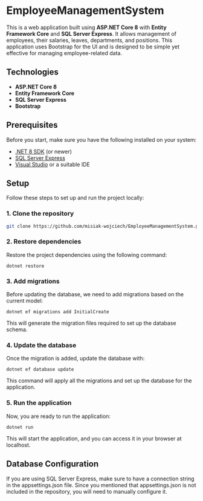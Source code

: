 # EmployeeManagementSystem

This is a web application built using **ASP.NET Core 8** with **Entity Framework Core** and **SQL Server Express**. It allows management of employees, their salaries, leaves, departments, and positions. This application uses Bootstrap for the UI and is designed to be simple yet effective for managing employee-related data.

## Technologies

- **ASP.NET Core 8** 
- **Entity Framework Core** 
- **SQL Server Express** 
- **Bootstrap** 


## Prerequisites

Before you start, make sure you have the following installed on your system:

- [.NET 8 SDK](https://dotnet.microsoft.com/download/dotnet) (or newer)
- [SQL Server Express](https://www.microsoft.com/en-us/sql-server/sql-server-downloads)
- [Visual Studio](https://visualstudio.microsoft.com/) or a suitable IDE

## Setup

Follow these steps to set up and run the project locally:

### 1. Clone the repository

```bash
git clone https://github.com/misiak-wojciech/EmployeeManagementSystem.git  
```
### 2. Restore dependencies
Restore the project dependencies using the following command:
```
dotnet restore
```
### 3. Add migrations
Before updating the database, we need to add migrations based on the current model:
```
dotnet ef migrations add InitialCreate
```
This will generate the migration files required to set up the database schema.

### 4. Update the database
Once the migration is added, update the database with:
```
dotnet ef database update
```
This command will apply all the migrations and set up the database for the application.

### 5. Run the application
Now, you are ready to run the application:
```
dotnet run
```
This will start the application, and you can access it in your browser at localhost.

## Database Configuration
If you are using SQL Server Express, make sure to have a connection string in the appsettings.json file. Since you mentioned that appsettings.json is not included in the repository, you will need to manually configure it. 

